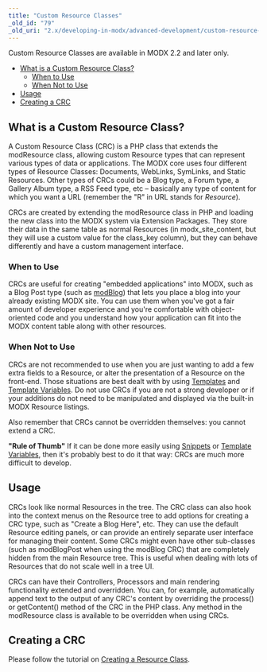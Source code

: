 ```yaml
---
title: "Custom Resource Classes"
_old_id: "79"
_old_uri: "2.x/developing-in-modx/advanced-development/custom-resource-classes"
---
```


Custom Resource Classes are available in MODX 2.2 and later only. 

- [What is a Custom Resource Class?](#what-is-a-custom-resource-class)
  - [When to Use](#when-to-use)
  - [When Not to Use](#when-not-to-use)
- [Usage](#usage)
- [Creating a CRC](#creating-a-crc)

## What is a Custom Resource Class? 

A Custom Resource Class (CRC) is a PHP class that extends the modResource class, allowing custom Resource types that can represent various types of data or applications. The MODX core uses four different types of Resource Classes: Documents, WebLinks, SymLinks, and Static Resources. Other types of CRCs could be a Blog type, a Forum type, a Gallery Album type, a RSS Feed type, etc – basically any type of content for which you want a URL (remember the "R" in URL stands for _Resource_).

CRCs are created by extending the modResource class in PHP and loading the new class into the MODX system via Extension Packages. They store their data in the same table as normal Resources (in modx\_site\_content, but they will use a custom value for the class\_key column), but they can behave differently and have a custom management interface.

### When to Use 

CRCs are useful for creating "embedded applications" into MODX, such as a Blog Post type (such as [modBlog](/extras/revo/articles "Articles")) that lets you place a blog into your already existing MODX site. You can use them when you've got a fair amount of developer experience and you're comfortable with object-oriented code and you understand how your application can fit into the MODX content table along with other resources.

### When Not to Use 

CRCs are not recommended to use when you are just wanting to add a few extra fields to a Resource, or alter the presentation of a Resource on the front-end. Those situations are best dealt with by using [Templates](making-sites-with-modx/structuring-your-site/templates "Templates") and [Template Variables](making-sites-with-modx/customizing-content/template-variables "Template Variables"). Do not use CRCs if you are not a strong developer or if your additions do not need to be manipulated and displayed via the built-in MODX Resource listings.

Also remember that CRCs cannot be overridden themselves: you cannot extend a CRC.

**"Rule of Thumb"**
If it can be done more easily using [Snippets](developing-in-modx/basic-development/snippets "Snippets") or [Template Variables](making-sites-with-modx/customizing-content/template-variables "Template Variables"), then it's probably best to do it that way: CRCs are much more difficult to develop. 

## Usage 

CRCs look like normal Resources in the tree. The CRC class can also hook into the context menus on the Resource tree to add options for creating a CRC type, such as "Create a Blog Here", etc. They can use the default Resource editing panels, or can provide an entirely separate user interface for managing their content. Some CRCs might even have other sub-classes (such as modBlogPost when using the modBlog CRC) that are completely hidden from the main Resource tree. This is useful when dealing with lots of Resources that do not scale well in a tree UI.

CRCs can have their Controllers, Processors and main rendering functionality extended and overridden. You can, for example, automatically append text to the output of any CRC's content by overriding the process() or getContent() method of the CRC in the PHP class. Any method in the modResource class is available to be overridden when using CRCs.

## Creating a CRC 

Please follow the tutorial on [Creating a Resource Class](developing-in-modx/advanced-development/custom-resource-classes/creating-a-resource-class "Creating a Resource Class").